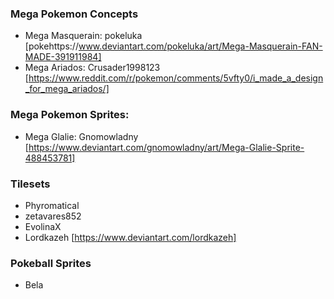 ### Mega Pokemon Concepts
- Mega Masquerain: pokeluka [pokehttps://www.deviantart.com/pokeluka/art/Mega-Masquerain-FAN-MADE-391911984]
- Mega Ariados: Crusader1998123 [https://www.reddit.com/r/pokemon/comments/5vfty0/i_made_a_design_for_mega_ariados/]

### Mega Pokemon Sprites:
- Mega Glalie: Gnomowladny [https://www.deviantart.com/gnomowladny/art/Mega-Glalie-Sprite-488453781]

### Tilesets
- Phyromatical
- zetavares852
- EvolinaX
- Lordkazeh [https://www.deviantart.com/lordkazeh]

### Pokeball Sprites
- Bela